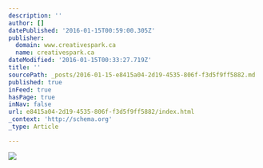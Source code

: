 ```yaml
---
description: ''
author: []
datePublished: '2016-01-15T00:59:00.305Z'
publisher:
  domain: www.creativespark.ca
  name: creativespark.ca
dateModified: '2016-01-15T00:33:27.719Z'
title: ''
sourcePath: _posts/2016-01-15-e8415a04-2d19-4535-806f-f3d5f9ff5882.md
published: true
inFeed: true
hasPage: true
inNav: false
url: e8415a04-2d19-4535-806f-f3d5f9ff5882/index.html
_context: 'http://schema.org'
_type: Article

---
```

![](http://www.creativespark.ca/bigrobblog/wp-content/uploads/2015/03/aspmoon.jpg)